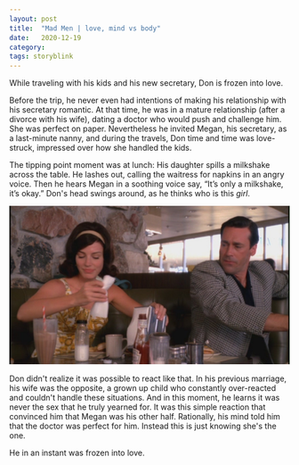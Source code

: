 ```yaml
---
layout: post
title:  "Mad Men | love, mind vs body"
date:   2020-12-19
category: 
tags: storyblink
---
```

While traveling with his kids and his new secretary, Don is frozen into love. 

Before the trip, he never even had intentions of making his relationship with his secretary romantic. At that time, he was in a mature relationship (after a divorce with his wife), dating a doctor who would push and challenge him. She was perfect on paper. Nevertheless he invited Megan, his secretary, as a last-minute nanny, and during the travels, Don time and time was love-struck, impressed over how she handled the kids.

The tipping point moment was at lunch: 
His daughter spills a milkshake across the table. He lashes out, calling the waitress for napkins in an angry voice. Then he hears Megan in a soothing voice say, “It’s only a milkshake, it’s okay.” Don's head swings around, as he thinks who is this *girl*. 

![image info](https://raw.githubusercontent.com/SilenceVosh/silencevosh.github.io/master/_posts/assets/images/DonFrozen.png "Don struck by Love")

Don didn't realize it was possible to react like that. In his previous marriage, his wife was the opposite, a grown up child who constantly over-reacted and couldn't handle these situations. And in this moment, he learns it was never the sex that he truly yearned for. It was this simple reaction that convinced him that Megan was his other half. Rationally, his mind told him that the doctor was perfect for him. Instead this is just knowing she's the one. 

He in an instant was frozen into love.
